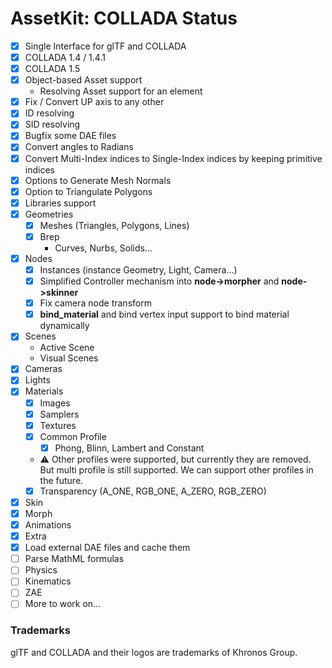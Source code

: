 # AssetKit: COLLADA Status

- [x] Single Interface for glTF and COLLADA
- [x] COLLADA 1.4 / 1.4.1
- [x] COLLADA 1.5
- [x] Object-based Asset support
  - Resolving Asset support for an element
- [x] Fix / Convert UP axis to any other
- [x] ID resolving
- [x] SID resolving
- [x] Bugfix some DAE files
- [x] Convert angles to Radians 
- [x] Convert Multi-Index indices to Single-Index indices by keeping primitive indices
- [x] Options to Generate Mesh Normals
- [x] Option to Triangulate Polygons
- [x] Libraries support
- [x] Geometries
  - [x] Meshes (Triangles, Polygons, Lines)
  - [x] Brep
    - Curves, Nurbs, Solids... 
- [x] Nodes
  - [x] Instances (instance Geometry, Light, Camera...)
  - [x] Simplified Controller mechanism into **node->morpher** and **node->skinner**
  - [x] Fix camera node transform
  - [x] **bind_material** and bind vertex input support to bind material dynamically 
- [x] Scenes
  - Active Scene
  - Visual Scenes
- [x] Cameras
- [x] Lights
- [x] Materials
  - [x] Images
  - [x] Samplers
  - [x] Textures
  - [x] Common Profile
      - [x] Phong, Blinn, Lambert and Constant
  - ⚠️ Other profiles were supported, but currently they are removed. But multi profile is still supported. We can support other profiles in the future.
  - [x] Transparency (A_ONE, RGB_ONE, A_ZERO, RGB_ZERO)
- [x] Skin
- [x] Morph
- [x] Animations
- [x] Extra
- [x] Load external DAE files and cache them
- [ ] Parse MathML formulas
- [ ] Physics
- [ ] Kinematics
- [ ] ZAE
- [ ] More to work on...

### Trademarks

glTF and COLLADA and their logos are trademarks of Khronos Group.
